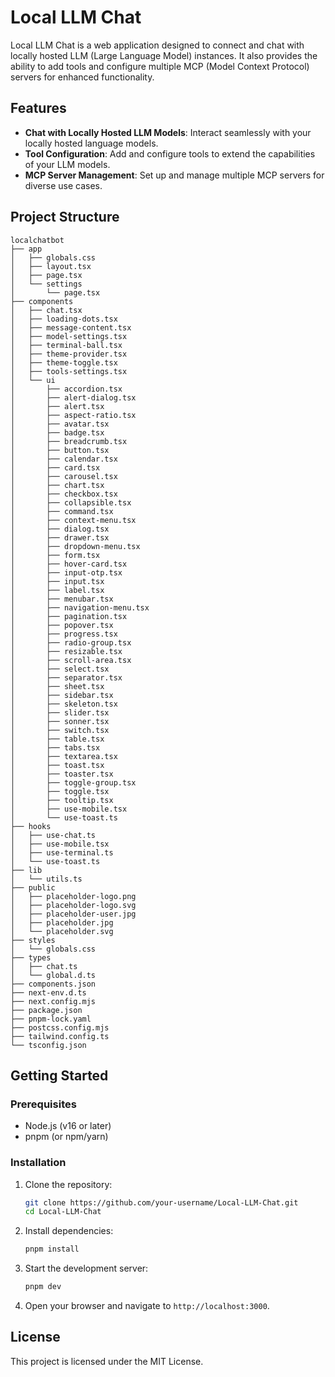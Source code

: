 # Local LLM Chat

Local LLM Chat is a web application designed to connect and chat with locally hosted LLM (Large Language Model) instances. It also provides the ability to add tools and configure multiple MCP (Model Context Protocol) servers for enhanced functionality.

## Features

- **Chat with Locally Hosted LLM Models**: Interact seamlessly with your locally hosted language models.
- **Tool Configuration**: Add and configure tools to extend the capabilities of your LLM models.
- **MCP Server Management**: Set up and manage multiple MCP servers for diverse use cases.

## Project Structure

```
localchatbot
├── app
│   ├── globals.css
│   ├── layout.tsx
│   ├── page.tsx
│   └── settings
│       └── page.tsx
├── components
│   ├── chat.tsx
│   ├── loading-dots.tsx
│   ├── message-content.tsx
│   ├── model-settings.tsx
│   ├── terminal-ball.tsx
│   ├── theme-provider.tsx
│   ├── theme-toggle.tsx
│   ├── tools-settings.tsx
│   └── ui
│       ├── accordion.tsx
│       ├── alert-dialog.tsx
│       ├── alert.tsx
│       ├── aspect-ratio.tsx
│       ├── avatar.tsx
│       ├── badge.tsx
│       ├── breadcrumb.tsx
│       ├── button.tsx
│       ├── calendar.tsx
│       ├── card.tsx
│       ├── carousel.tsx
│       ├── chart.tsx
│       ├── checkbox.tsx
│       ├── collapsible.tsx
│       ├── command.tsx
│       ├── context-menu.tsx
│       ├── dialog.tsx
│       ├── drawer.tsx
│       ├── dropdown-menu.tsx
│       ├── form.tsx
│       ├── hover-card.tsx
│       ├── input-otp.tsx
│       ├── input.tsx
│       ├── label.tsx
│       ├── menubar.tsx
│       ├── navigation-menu.tsx
│       ├── pagination.tsx
│       ├── popover.tsx
│       ├── progress.tsx
│       ├── radio-group.tsx
│       ├── resizable.tsx
│       ├── scroll-area.tsx
│       ├── select.tsx
│       ├── separator.tsx
│       ├── sheet.tsx
│       ├── sidebar.tsx
│       ├── skeleton.tsx
│       ├── slider.tsx
│       ├── sonner.tsx
│       ├── switch.tsx
│       ├── table.tsx
│       ├── tabs.tsx
│       ├── textarea.tsx
│       ├── toast.tsx
│       ├── toaster.tsx
│       ├── toggle-group.tsx
│       ├── toggle.tsx
│       ├── tooltip.tsx
│       ├── use-mobile.tsx
│       └── use-toast.ts
├── hooks
│   ├── use-chat.ts
│   ├── use-mobile.tsx
│   ├── use-terminal.ts
│   └── use-toast.ts
├── lib
│   └── utils.ts
├── public
│   ├── placeholder-logo.png
│   ├── placeholder-logo.svg
│   ├── placeholder-user.jpg
│   ├── placeholder.jpg
│   └── placeholder.svg
├── styles
│   └── globals.css
├── types
│   ├── chat.ts
│   └── global.d.ts
├── components.json
├── next-env.d.ts
├── next.config.mjs
├── package.json
├── pnpm-lock.yaml
├── postcss.config.mjs
├── tailwind.config.ts
└── tsconfig.json
```

## Getting Started

### Prerequisites

- Node.js (v16 or later)
- pnpm (or npm/yarn)

### Installation

1. Clone the repository:
   ```bash
   git clone https://github.com/your-username/Local-LLM-Chat.git
   cd Local-LLM-Chat
   ```

2. Install dependencies:
   ```bash
   pnpm install
   ```

3. Start the development server:
   ```bash
   pnpm dev
   ```

4. Open your browser and navigate to `http://localhost:3000`.

## License

This project is licensed under the MIT License.
